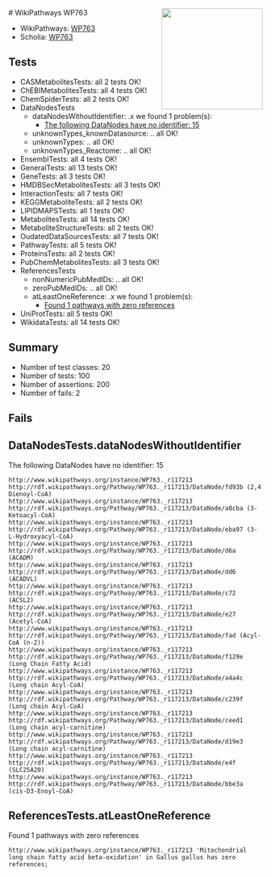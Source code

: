 <img style="float: right; width: 200px" src="https://upload.wikimedia.org/wikipedia/commons/thumb/8/83/Wplogo_with_text_500.png/640px-Wplogo_with_text_500.png" />
# WikiPathways WP763

* WikiPathways: [WP763](https://identifiers.org/wikipathways:WP763)
* Scholia: [WP763](https://scholia.toolforge.org/wikipathways/WP763)
## Tests
* CASMetabolitesTests: all 2 tests OK!
* ChEBIMetabolitesTests: all 4 tests OK!
* ChemSpiderTests: all 2 tests OK!
* DataNodesTests
    * dataNodesWithoutIdentifier: .x we found 1 problem(s):
        * [The following DataNodes have no identifier: 15](#8792c495)
    * unknownTypes_knownDatasource: .. all OK!
    * unknownTypes: .. all OK!
    * unknownTypes_Reactome: .. all OK!
* EnsemblTests: all 4 tests OK!
* GeneralTests: all 13 tests OK!
* GeneTests: all 3 tests OK!
* HMDBSecMetabolitesTests: all 3 tests OK!
* InteractionTests: all 7 tests OK!
* KEGGMetaboliteTests: all 2 tests OK!
* LIPIDMAPSTests: all 1 tests OK!
* MetabolitesTests: all 14 tests OK!
* MetaboliteStructureTests: all 2 tests OK!
* OudatedDataSourcesTests: all 7 tests OK!
* PathwayTests: all 5 tests OK!
* ProteinsTests: all 2 tests OK!
* PubChemMetabolitesTests: all 3 tests OK!
* ReferencesTests
    * nonNumericPubMedIDs: .. all OK!
    * zeroPubMedIDs: .. all OK!
    * atLeastOneReference: .x we found 1 problem(s):
        * [Found 1 pathways with zero references](#35eb778e)
* UniProtTests: all 5 tests OK!
* WikidataTests: all 14 tests OK!


## Summary

* Number of test classes: 20
* Number of tests: 100
* Number of assertions: 200
* Number of fails: 2

## Fails

<a name="8792c495" />

## DataNodesTests.dataNodesWithoutIdentifier

The following DataNodes have no identifier: 15
```
http://www.wikipathways.org/instance/WP763._r117213 http://rdf.wikipathways.org/Pathway/WP763._r117213/DataNode/fd93b (2,4 Dienoyl-CoA)
http://www.wikipathways.org/instance/WP763._r117213 http://rdf.wikipathways.org/Pathway/WP763._r117213/DataNode/a8cba (3-Ketoacyl-CoA)
http://www.wikipathways.org/instance/WP763._r117213 http://rdf.wikipathways.org/Pathway/WP763._r117213/DataNode/eba97 (3-L-Hydroxyacyl-CoA)
http://www.wikipathways.org/instance/WP763._r117213 http://rdf.wikipathways.org/Pathway/WP763._r117213/DataNode/d6a (ACADM)
http://www.wikipathways.org/instance/WP763._r117213 http://rdf.wikipathways.org/Pathway/WP763._r117213/DataNode/dd6 (ACADVL)
http://www.wikipathways.org/instance/WP763._r117213 http://rdf.wikipathways.org/Pathway/WP763._r117213/DataNode/c72 (ACSL2)
http://www.wikipathways.org/instance/WP763._r117213 http://rdf.wikipathways.org/Pathway/WP763._r117213/DataNode/e27 (Acetyl-CoA)
http://www.wikipathways.org/instance/WP763._r117213 http://rdf.wikipathways.org/Pathway/WP763._r117213/DataNode/fad (Acyl-CoA (n-2))
http://www.wikipathways.org/instance/WP763._r117213 http://rdf.wikipathways.org/Pathway/WP763._r117213/DataNode/f129e (Long Chain Fatty Acid)
http://www.wikipathways.org/instance/WP763._r117213 http://rdf.wikipathways.org/Pathway/WP763._r117213/DataNode/a4a4c (Long chain Acyl-CoA)
http://www.wikipathways.org/instance/WP763._r117213 http://rdf.wikipathways.org/Pathway/WP763._r117213/DataNode/c239f (Long chain Acyl-CoA)
http://www.wikipathways.org/instance/WP763._r117213 http://rdf.wikipathways.org/Pathway/WP763._r117213/DataNode/ceed1 (Long chain acyl-carnitine)
http://www.wikipathways.org/instance/WP763._r117213 http://rdf.wikipathways.org/Pathway/WP763._r117213/DataNode/d19e3 (Long chain acyl-carnitine)
http://www.wikipathways.org/instance/WP763._r117213 http://rdf.wikipathways.org/Pathway/WP763._r117213/DataNode/e4f (SLC25A20)
http://www.wikipathways.org/instance/WP763._r117213 http://rdf.wikipathways.org/Pathway/WP763._r117213/DataNode/bbe3a (cis-D3-Enoyl-CoA)
```

<a name="35eb778e" />

## ReferencesTests.atLeastOneReference

Found 1 pathways with zero references
```
http://www.wikipathways.org/instance/WP763._r117213 'Mitochondrial long chain fatty acid beta-oxidation' in Gallus gallus has zero references; 
```

